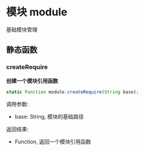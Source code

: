 # 模块 module
基础模块管理

## 静态函数
        
### createRequire
**创建一个模块引用函数**

```JavaScript
static Function module.createRequire(String base);
```

调用参数:
* base: String, 模块的基础路径

返回结果:
* Function, 返回一个模块引用函数

